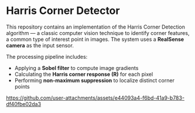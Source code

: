 # Harris Corner Detector

This repository contains an implementation of the Harris Corner Detection
algorithm — a classic computer vision technique to identify corner features,
a common type of interest point in images. The system uses a **RealSense
camera** as the input sensor.

The processing pipeline includes:
 - Applying a **Sobel filter** to compute image gradients
 - Calculating the **Harris corner response (R)** for each pixel
 - Performing **non-maximum suppression** to localize distinct corner points


https://github.com/user-attachments/assets/e44093a4-f6bd-41a9-b783-df40fbe02da3
